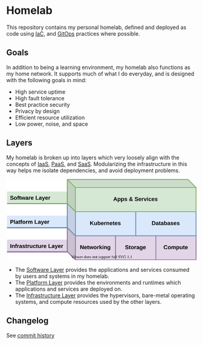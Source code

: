 # Homelab

This repository contains my personal homelab, defined and deployed as code using [IaC](https://en.wikipedia.org/wiki/Infrastructure_as_code), and [GitOps](hhttps://www.weave.works/technologies/gitops/) practices where possible.

## Goals

In addition to being a learning environment, my homelab also functions as my home network. It supports much of what I do everyday, and is designed with the following goals in mind:

- High service uptime
- High fault tolerance
- Best practice security
- Privacy by design
- Efficient resource utilization
- Low power, noise, and space

## Layers

My homelab is broken up into layers which very loosely align with the concepts of [IaaS](https://en.wikipedia.org/wiki/Infrastructure_as_a_service), [PaaS](https://en.wikipedia.org/wiki/Platform_as_a_service), and [SaaS](https://en.wikipedia.org/wiki/Software_as_a_service). Modularizing the infrastructure in this way helps me isolate dependencies, and avoid deployment problems.

![homelab layers](docs/assets/homelab-layers-all.svg)

- The [Software Layer](https://bcbrookman.github.io/homelab/software-layer/) provides the applications and services consumed by users and systems in my homelab.
- The [Platform Layer](https://bcbrookman.github.io/homelab/platform-layer/) provides the environments and runtimes which applications and services are deployed on.
- The [Infrastructure Layer](https://bcbrookman.github.io/homelab/infrastructure-layer/) provides the hypervisors, bare-metal operating systems, and compute resources used by the other layers.

## Changelog

See [commit history](https://github.com/bcbrookman/homelab/commits/main)
